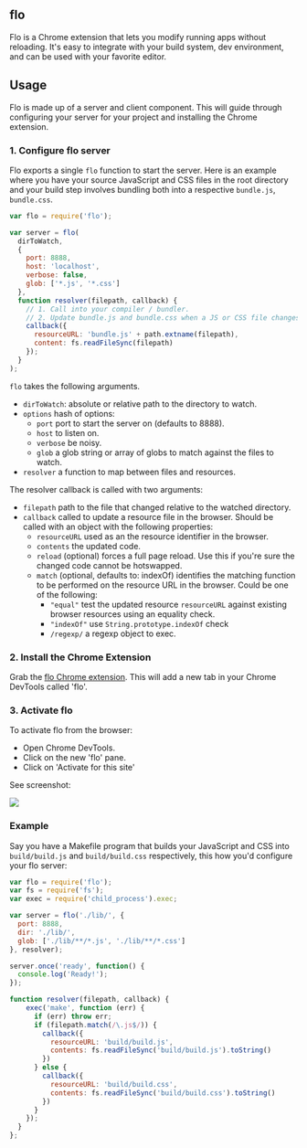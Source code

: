 flo
---

Flo is a Chrome extension that lets you modify running apps without reloading. It's easy to integrate with your build system, dev environment, and can be used with your favorite editor.

## Usage

Flo is made up of a server and client component. This will guide through configuring your server for your project and installing the Chrome extension.

### 1. Configure flo server

Flo exports a single `flo` function to start the server. Here is an example where you have your source JavaScript and CSS files in the root directory and your build step involves bundling both into a respective `bundle.js`, `bundle.css`.

```js
var flo = require('flo');

var server = flo(
  dirToWatch,
  {
    port: 8888,
    host: 'localhost',
    verbose: false,
    glob: ['*.js', '*.css']
  },
  function resolver(filepath, callback) {
    // 1. Call into your compiler / bundler.
    // 2. Update bundle.js and bundle.css when a JS or CSS file changes.
    callback({
      resourceURL: 'bundle.js' + path.extname(filepath),
      content: fs.readFileSync(filepath)
    });
  }
);
```

`flo` takes the following arguments.

* `dirToWatch`: absolute or relative path to the directory to watch.
* `options` hash of options:
    * `port` port to start the server on (defaults to 8888).
    * `host` to listen on.
    * `verbose` be noisy.
    * `glob` a glob string or array of globs to match against the files to watch.
* `resolver` a function to map between files and resources.

The resolver callback is called with two arguments:

* `filepath` path to the file that changed relative to the watched directory.
* `callback` called to update a resource file in the browser. Should be called with an object with the following properties:
  * `resourceURL` used as an the resource identifier in the browser.
  * `contents` the updated code.
  * `reload` (optional) forces a full page reload. Use this if you're sure the changed code cannot be hotswapped.
  * `match` (optional, defaults to: indexOf) identifies the matching function to be performed on the resource URL in the browser. Could be one of the following:
    * `"equal"` test the updated resource `resourceURL` against existing browser resources using an equality check.
    * `"indexOf"` use `String.prototype.indexOf` check
    * `/regexp/` a regexp object to exec.

### 2. Install the Chrome Extension

Grab the [flo Chrome extension](https://chrome.google.com/webstore/detail/ahkfhobdidabddlalamkkiafpipdfchp). This will add a new tab in your Chrome DevTools called 'flo'.

### 3. Activate flo

To activate flo from the browser:

* Open Chrome DevTools.
* Click on the new 'flo' pane.
* Click on 'Activate for this site'

See screenshot:

![](http://i.imgur.com/SamY32i.png)

### Example

Say you have a Makefile program that builds your JavaScript and CSS into `build/build.js` and `build/build.css` respectively, this how you'd configure your flo server:

```js
var flo = require('flo');
var fs = require('fs');
var exec = require('child_process').exec;

var server = flo('./lib/', {
  port: 8888,
  dir: './lib/',
  glob: ['./lib/**/*.js', './lib/**/*.css']
}, resolver);

server.once('ready', function() {
  console.log('Ready!');
});

function resolver(filepath, callback) {
    exec('make', function (err) {
      if (err) throw err;
      if (filepath.match(/\.js$/)) {
        callback({
          resourceURL: 'build/build.js',
          contents: fs.readFileSync('build/build.js').toString()
        })
      } else {
        callback({
          resourceURL: 'build/build.css',
          contents: fs.readFileSync('build/build.css').toString()
        })
      }
    });
  }
};
```
